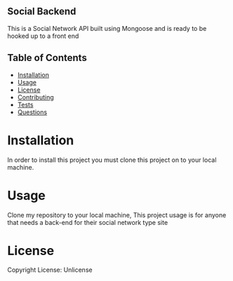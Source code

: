 ## Social Backend

This is a Social Network API built using Mongoose and is ready to be hooked up to a front end


## Table of Contents
  - [Installation](#installation)
  - [Usage](#usage)
  - [License](#license)
  - [Contributing](#contributing)
  - [Tests](#tests)
  - [Questions](#questions)

# Installation

In order to install this project you must clone this project on to your local machine.


# Usage

Clone my repository to your local machine, This project usage is for anyone that needs a back-end for their social network type site

# License

Copyright  License: Unlicense


